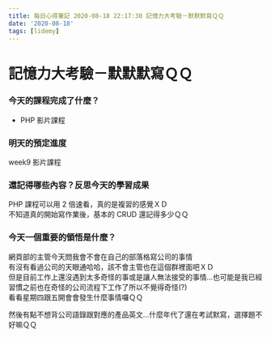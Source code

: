 ```yaml
---
title: 每日心得筆記 2020-08-18 22:17:30 記憶力大考驗－默默默寫ＱＱ
date: '2020-08-18'
tags: [lidemy]
---
```


# 記憶力大考驗－默默默寫ＱＱ

### 今天的課程完成了什麼？

- PHP 影片課程

### 明天的預定進度

week9 影片課程

### 還記得哪些內容？反思今天的學習成果

PHP 課程可以用 2 倍速看，真的是複習的感覺ＸＤ  
不知道真的開始寫作業後，基本的 CRUD 還記得多少ＱＱ

### 今天一個重要的領悟是什麼？

網頁部的主管今天問我會不會在自己的部落格寫公司的事情  
有沒有看過公司的天眼通哈哈，該不會主管也在這個群裡面吧ＸＤ  
但是目前工作上還沒遇到太多奇怪的事或是讓人無法接受的事情...也可能是我已經習慣之前也在奇怪的公司流程下工作了所以不覺得奇怪(?)  
看看星期四跟五開會會發生什麼事情囉ＱＱ

然後有點不想背公司語錄跟對應的產品英文...什麼年代了還在考試默寫，選擇題不好嘛ＱＱ
